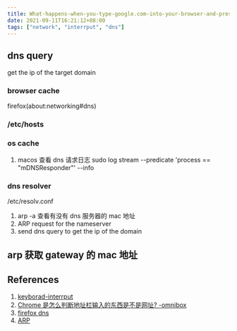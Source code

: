 ```yaml
---
title: What-happens-when-you-type-google.com-into-your-browser-and-press-enter
date: 2021-09-11T16:21:12+08:00
tags: ["network", "interrput", "dns"]
---
```


## dns query

get the ip of the target domain

### browser cache

firefox(about:networking#dns)

### /etc/hosts

### os cache

1. macos 查看 dns 请求日志 sudo log stream --predicate 'process == "mDNSResponder"' --info


### dns resolver

/etc/resolv.conf

1. arp -a 查看有没有 dns 服务器的 mac 地址
2. ARP request for the nameserver
3. send dns query to get the ip of the domain

## arp 获取 gateway 的 mac 地址

## References

1. [keyborad-interrput](http://www.science.smith.edu/~nhowe/262/oldlabs/keyboard.html)
2. [Chrome 是怎么判断地址栏输入的东西是不是网址? -omnibox](https://www.zhihu.com/question/560616439/answer/2722866208)
3. [firefox dns](about:networking#dns) 
4. [ARP](https://www.fortinet.com/resources/cyberglossary/what-is-arp)
